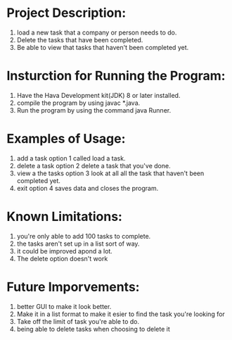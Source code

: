 # Project Description:

1. load a new task that a company or person needs to do.
2. Delete the tasks that have been completed.
3. Be able to view that tasks that haven't been completed yet.

# Insturction for Running the Program:

1. Have the Hava Development kit(JDK) 8 or later installed.
2. compile the program by using javac *.java.
3. Run the program by using the command java Runner.

# Examples of Usage:

1. add a task option 1 called load a task.
2. delete a task option 2 delete a task that you've done.
3. view a the tasks option 3 look at all all the task that haven't been completed yet.
4. exit option 4 saves data and closes the program.

# Known Limitations:

1. you're only able to add 100 tasks to complete.
2. the tasks aren't set up in a list sort of way.
3. it could be improved apond a lot.
4. The delete option doesn't work 

# Future Imporvements:

1. better GUI to make it look better.
2. Make it in a list format to make it esier to find the task you're looking for
3. Take off the limit of task you're able to do.
4. being able to delete tasks when choosing to delete it